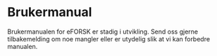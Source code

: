 # Brukermanual

Brukermanualen for eFORSK er stadig i utvikling. Send oss gjerne tilbakemelding om noe mangler eller er utydelig slik at vi kan forbedre manualen.
